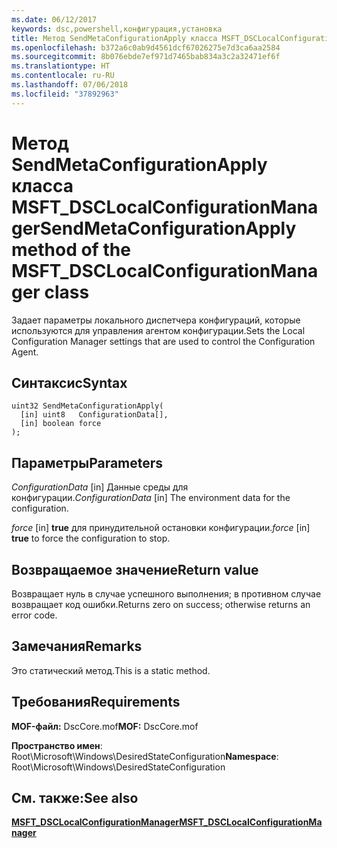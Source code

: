 ```yaml
---
ms.date: 06/12/2017
keywords: dsc,powershell,конфигурация,установка
title: Метод SendMetaConfigurationApply класса MSFT_DSCLocalConfigurationManager
ms.openlocfilehash: b372a6c0ab9d4561dcf67026275e7d3ca6aa2584
ms.sourcegitcommit: 8b076ebde7ef971d7465bab834a3c2a32471ef6f
ms.translationtype: HT
ms.contentlocale: ru-RU
ms.lasthandoff: 07/06/2018
ms.locfileid: "37892963"
---
```

# <a name="sendmetaconfigurationapply-method-of-the-msftdsclocalconfigurationmanager-class"></a><span data-ttu-id="481ac-103">Метод SendMetaConfigurationApply класса MSFT_DSCLocalConfigurationManager</span><span class="sxs-lookup"><span data-stu-id="481ac-103">SendMetaConfigurationApply method of the MSFT_DSCLocalConfigurationManager class</span></span>

<span data-ttu-id="481ac-104">Задает параметры локального диспетчера конфигураций, которые используются для управления агентом конфигурации.</span><span class="sxs-lookup"><span data-stu-id="481ac-104">Sets the Local Configuration Manager settings that are used to control the Configuration Agent.</span></span>

## <a name="syntax"></a><span data-ttu-id="481ac-105">Синтаксис</span><span class="sxs-lookup"><span data-stu-id="481ac-105">Syntax</span></span>

```mof
uint32 SendMetaConfigurationApply(
  [in] uint8   ConfigurationData[],
  [in] boolean force
);
```

## <a name="parameters"></a><span data-ttu-id="481ac-106">Параметры</span><span class="sxs-lookup"><span data-stu-id="481ac-106">Parameters</span></span>

<span data-ttu-id="481ac-107">*ConfigurationData* \[in\] Данные среды для конфигурации.</span><span class="sxs-lookup"><span data-stu-id="481ac-107">*ConfigurationData* \[in\] The environment data for the configuration.</span></span>

<span data-ttu-id="481ac-108">*force* \[in\] **true** для принудительной остановки конфигурации.</span><span class="sxs-lookup"><span data-stu-id="481ac-108">*force* \[in\] **true** to force the configuration to stop.</span></span>

## <a name="return-value"></a><span data-ttu-id="481ac-109">Возвращаемое значение</span><span class="sxs-lookup"><span data-stu-id="481ac-109">Return value</span></span>

<span data-ttu-id="481ac-110">Возвращает нуль в случае успешного выполнения; в противном случае возвращает код ошибки.</span><span class="sxs-lookup"><span data-stu-id="481ac-110">Returns zero on success; otherwise returns an error code.</span></span>

## <a name="remarks"></a><span data-ttu-id="481ac-111">Замечания</span><span class="sxs-lookup"><span data-stu-id="481ac-111">Remarks</span></span>

<span data-ttu-id="481ac-112">Это статический метод.</span><span class="sxs-lookup"><span data-stu-id="481ac-112">This is a static method.</span></span>

## <a name="requirements"></a><span data-ttu-id="481ac-113">Требования</span><span class="sxs-lookup"><span data-stu-id="481ac-113">Requirements</span></span>

<span data-ttu-id="481ac-114">**MOF-файл:** DscCore.mof</span><span class="sxs-lookup"><span data-stu-id="481ac-114">**MOF:** DscCore.mof</span></span>

<span data-ttu-id="481ac-115">**Пространство имен**: Root\Microsoft\Windows\DesiredStateConfiguration</span><span class="sxs-lookup"><span data-stu-id="481ac-115">**Namespace**: Root\Microsoft\Windows\DesiredStateConfiguration</span></span>

## <a name="see-also"></a><span data-ttu-id="481ac-116">См. также:</span><span class="sxs-lookup"><span data-stu-id="481ac-116">See also</span></span>

[<span data-ttu-id="481ac-117">**MSFT_DSCLocalConfigurationManager**</span><span class="sxs-lookup"><span data-stu-id="481ac-117">**MSFT_DSCLocalConfigurationManager**</span></span>](msft-dsclocalconfigurationmanager.md)